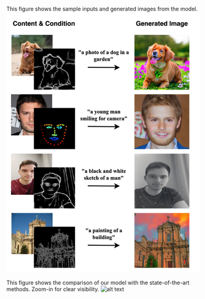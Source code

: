 This figure shows the sample inputs and generated images from the model.
![alt text](https://github.com/SuhasHegde25/SubjectNet/blob/main/R_Cover_New%20(1).jpeg)

This figure shows the comparison of our model with the state-of-the-art methods. Zoom-in for clear visibility.
![alt text](https://github.com/SuhasHegde25/SubjectNet/blob/main/QualComparison%20(2).png)

